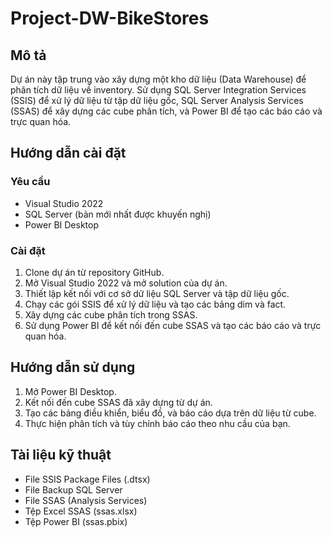 # Project-DW-BikeStores

## Mô tả
Dự án này tập trung vào xây dựng một kho dữ liệu (Data Warehouse) để phân tích dữ liệu về inventory. Sử dụng SQL Server Integration Services (SSIS) để xử lý dữ liệu từ tập dữ liệu gốc, SQL Server Analysis Services (SSAS) để xây dựng các cube phân tích, và Power BI để tạo các báo cáo và trực quan hóa.

## Hướng dẫn cài đặt
### Yêu cầu
- Visual Studio 2022
- SQL Server (bản mới nhất được khuyến nghị)
- Power BI Desktop

### Cài đặt
1. Clone dự án từ repository GitHub.
2. Mở Visual Studio 2022 và mở solution của dự án.
3. Thiết lập kết nối với cơ sở dữ liệu SQL Server và tập dữ liệu gốc.
4. Chạy các gói SSIS để xử lý dữ liệu và tạo các bảng dim và fact.
5. Xây dựng các cube phân tích trong SSAS.
6. Sử dụng Power BI để kết nối đến cube SSAS và tạo các báo cáo và trực quan hóa.

## Hướng dẫn sử dụng
1. Mở Power BI Desktop.
2. Kết nối đến cube SSAS đã xây dựng từ dự án.
3. Tạo các bảng điều khiển, biểu đồ, và báo cáo dựa trên dữ liệu từ cube.
4. Thực hiện phân tích và tùy chỉnh báo cáo theo nhu cầu của bạn.

## Tài liệu kỹ thuật
- File SSIS Package Files (.dtsx)
- File Backup SQL Server
- File SSAS (Analysis Services)
- Tệp Excel SSAS (ssas.xlsx)
- Tệp Power BI (ssas.pbix)
